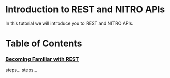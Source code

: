 # Introduction to REST and NITRO APIs
In this tutorial we will introduce you to REST and NITRO APIs.

# Table of Contents
### [Becoming Familiar with REST](./rest/#rest)
steps...
steps...

